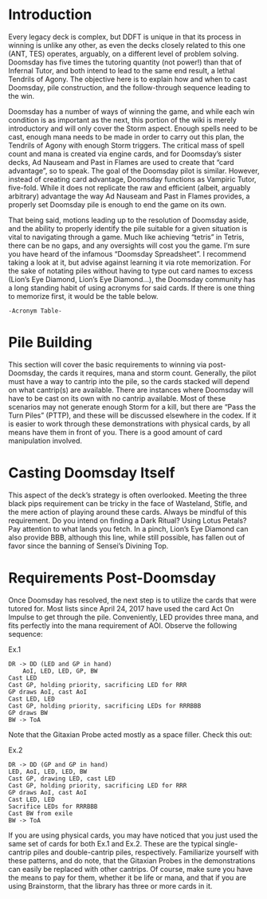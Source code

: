 # Introduction
Every legacy deck is complex, but DDFT is unique in that its process in winning is unlike any other,
as even the decks closely related to this one (ANT, TES) operates, arguably, on a different level of
problem solving. Doomsday has five times the tutoring quantity (not power!) than that of Infernal 
Tutor, and both intend to lead to the same end result, a lethal Tendrils of Agony. The objective 
here is to explain how and when to cast Doomsday, pile construction, and the follow-through sequence
leading to the win.

Doomsday has a number of ways of winning the game, and while each win condition is as important as 
the next, this portion of the wiki is merely introductory and will only cover the Storm aspect. 
Enough spells need to be cast, enough mana needs to be made in order to carry out this plan, the 
Tendrils of Agony with enough Storm triggers. The critical mass of spell count and mana is created 
via engine cards, and for Doomsday’s sister decks, Ad Nauseam and Past in Flames are used to create 
that “card advantage”, so to speak. The goal of the Doomsday pilot is similar. However, instead of 
creating card advantage, Doomsday functions as Vampiric Tutor, five-fold. While it does not replicate 
the raw and efficient (albeit, arguably arbitrary) advantage the way Ad Nauseam and Past in Flames 
provides, a properly set Doomsday pile is enough to end the game on its own. 

That being said, motions leading up to the resolution of Doomsday aside, and the ability to properly 
identify the pile suitable for a given situation is vital to navigating through a game. Much like 
achieving “tetris” in Tetris, there can be no gaps, and any oversights will cost you the game. I’m sure 
you have heard of the infamous “Doomsday Spreadsheet”. I recommend taking a look at it, but advise
against learning it via rote memorization. For the sake of notating piles without having to type out 
card names to excess (Lion’s Eye Diamond, Lion’s Eye Diamond…), the Doomsday community has a long 
standing habit of using acronyms for said cards. If there is one thing to memorize first, it would be 
the table below.

```
-Acronym Table-
```

# Pile Building
This section will cover the basic requirements to winning via post-Doomsday, the cards it requires,
mana and storm count. Generally, the pilot must have a way to cantrip into the pile, so the cards 
stacked will depend on what cantrip(s) are available. There are instances where Doomsday will have to 
be cast on its own with no cantrip available. Most of these scenarios may not generate enough Storm 
for a kill, but there are “Pass the Turn Piles” (PTTP), and these will be discussed elsewhere in the 
codex. If it is easier to work through these demonstrations with physical cards, by all means have 
them in front of you. There is a good amount of card manipulation involved.

# Casting Doomsday Itself
This aspect of the deck’s strategy is often overlooked. Meeting the three black pips requirement can 
be tricky in the face of Wasteland, Stifle, and the mere action of playing around these cards. Always
be mindful of this requirement. Do you intend on finding a Dark Ritual? Using Lotus Petals? Pay 
attention to what lands you fetch. In a pinch, Lion’s Eye Diamond can also provide BBB, although this
line, while still possible, has fallen out of favor since the banning of Sensei’s Divining Top. 

# Requirements Post-Doomsday
Once Doomsday has resolved, the next step is to utilize the cards that were tutored for. Most lists 
since April 24, 2017 have used the card Act On Impulse to get through the pile. Conveniently, LED 
provides three mana, and fits perfectly into the mana requirement of AOI. Observe the following sequence:

Ex.1 
```
DR -> DD (LED and GP in hand)
	AoI, LED, LED, GP, BW
Cast LED
Cast GP, holding priority, sacrificing LED for RRR
GP draws AoI, cast AoI
Cast LED, LED
Cast GP, holding priority, sacrificing LEDs for RRRBBB
GP draws BW
BW -> ToA
```

Note that the Gitaxian Probe acted mostly as a space filler. Check this out:

Ex.2
```
DR -> DD (GP and GP in hand)
LED, AoI, LED, LED, BW
Cast GP, drawing LED, cast LED
Cast GP, holding priority, sacrificing LED for RRR
GP draws AoI, cast AoI
Cast LED, LED
Sacrifice LEDs for RRRBBB
Cast BW from exile
BW -> ToA
```
If you are using physical cards, you may have noticed that you just used the same set of cards for
both Ex.1 and Ex.2. These are the typical single-cantrip piles and double-cantrip piles, respectively. 
Familiarize yourself with these patterns, and do note, that the Gitaxian Probes in the demonstrations 
can easily be replaced with other cantrips. Of course, make sure you have the means to pay for them, 
whether it be life or mana, and that if you are using Brainstorm, that the library has three or more 
cards in it. 
